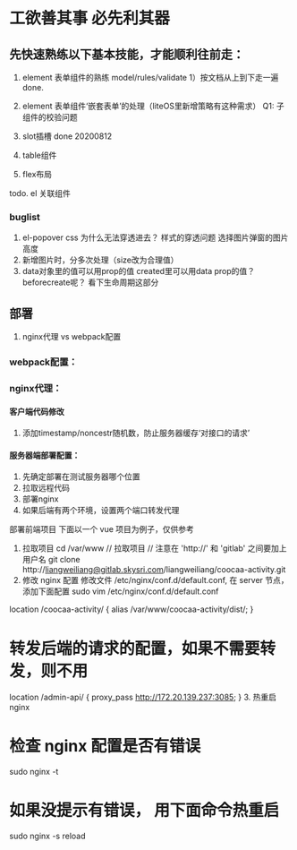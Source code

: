 # 工欲善其事 必先利其器
## 先快速熟练以下基本技能，才能顺利往前走：

1. element 表单组件的熟练 model/rules/validate
    1）按文档从上到下走一遍
    done.
2. element 表单组件‘嵌套表单’的处理（liteOS里新增策略有这种需求）
    Q1: 子组件的校验问题


3. slot插槽
    done 20200812
4. table组件


5. flex布局


todo. el 关联组件


### buglist
1. el-popover css 为什么无法穿透进去？
    样式的穿透问题
        选择图片弹窗的图片高度
3. 新增图片时，分多次处理（size改为合理值）
4. data对象里的值可以用prop的值
    created里可以用data prop的值？ beforecreate呢？ 看下生命周期这部分

## 部署
1. nginx代理 vs webpack配置

### webpack配置：


### nginx代理：
#### 客户端代码修改
1. 添加timestamp/noncestr随机数，防止服务器缓存‘对接口的请求’

#### 服务器端部署配置：
1. 先确定部署在测试服务器哪个位置
2. 拉取远程代码
3. 部署nginx
4. 如果后端有两个环境，设置两个端口转发代理

部署前端项目
下面以一个 vue 项目为例子，仅供参考 

1. 拉取项目
cd /var/www
// 拉取项目 
// 注意在 'http://' 和 'gitlab' 之间要加上用户名
git clone http://liangweiliang@gitlab.skysri.com/liangweiliang/coocaa-activity.git
2. 修改 nginx 配置
修改文件 /etc/nginx/conf.d/default.conf, 在 server 节点，添加下面配置
sudo vim /etc/nginx/conf.d/default.conf

location /coocaa-activity/ {
    alias /var/www/coocaa-activity/dist/;
}
# 转发后端的请求的配置，如果不需要转发，则不用
location /admin-api/ {
    proxy_pass http://172.20.139.237:3085;
}
3. 热重启 nginx
# 检查 nginx 配置是否有错误 
sudo nginx -t
# 如果没提示有错误， 用下面命令热重启
sudo nginx -s reload

